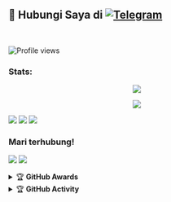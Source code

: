 

## 📨 Hubungi Saya di [![Telegram](https://img.shields.io/badge/telegram-1b77FF.svg?style=for-the-badge&logo=telegram)](https://t.me/kenkanasw) 
<br>

![Profile views](https://komarev.com/ghpvc/?username=kenkannih&color=blue&style=flat-square&label=Profile+Views)
### Stats:
<p align="center"><a href="https://github.com/kenkannih"><img src="https://github-readme-stats.vercel.app/api?username=kenkannih&show_icons=true&theme=onedark"></a></p>
<p align="center"><a href="https://github.com/kenkannih"><img src="https://github-readme-stats.vercel.app/api/top-langs/?username=kenkannih&theme=radical&layout=compact"></a></p> 


<p>
    <img src=https://img.shields.io/badge/Spck-Pro-green?&logo=spckpro" />
    <img src="https://img.shields.io/badge/IDE-Xcode-blue?&logo=xcode" />
    <img src="https://img.shields.io/badge/Text%20Editor-Visual%20Studio%20Code-blue?&logo=visual%20studio%20code&logoColor=blue" />
</p>

### Mari terhubung!
<p>
    <a href="https://t.me/kenkanasw" target="blank"><img src="https://img.shields.io/badge/@kenkanasw-30302f?style=flat&logo=telegram" /></a>
    <a href="https://t.me/musikkugroup" target="blank"><img src="https://img.shields.io/badge/MUSIK KU GROUP-black?style=flat&logo=telegram" /></a>

</p>
<details>
    <summary>&#127942 <b>GitHub Awards</b></summary><br/>

![GitHub Award](https://github-profile-trophy.vercel.app/?username=kenkannih)

</details>

<details>
    <summary>&#127942 <b>GitHub Activity</b></summary><br/>

![Metrics](https://metrics.lecoq.io/kenkannih?template=classic&repositories.forks=true&languages=1&languages.colors=github&languages.threshold=0%25&config.timezone=Asia%2FSemarang)

</details>
